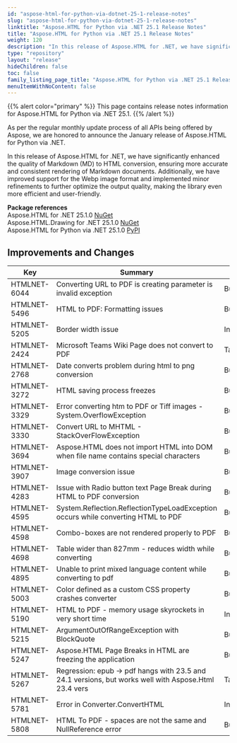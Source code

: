 ```yaml
---
id: "aspose-html-for-python-via-dotnet-25-1-release-notes"
slug: "aspose-html-for-python-via-dotnet-25-1-release-notes"
linktitle: "Aspose.HTML for Python via .NET 25.1 Release Notes"
title: "Aspose.HTML for Python via .NET 25.1 Release Notes"
weight: 120
description: "In this release of Aspose.HTML for .NET, we have significantly enhanced the quality of Markdown (MD) to HTML conversion, ensuring more accurate and consistent rendering of Markdown documents. Additionally, we have improved support for the Webp image format and implemented minor refinements to further optimize the output quality, making the library even more efficient and user-friendly."
type: "repository"
layout: "release"
hideChildren: false
toc: false
family_listing_page_title: "Aspose.HTML for Python via .NET 25.1 Release Notes"
menuItemWithNoContent: false
---
```

{{% alert color="primary" %}}
This page contains release notes information for Aspose.HTML for Python via .NET 25.1.
{{% /alert %}}

As per the regular monthly update process of all APIs being offered by Aspose, we are honored to announce the January release of Aspose.HTML for Python via .NET.

In this release of Aspose.HTML for .NET, we have significantly enhanced the quality of Markdown (MD) to HTML conversion, ensuring more accurate and consistent rendering of Markdown documents. Additionally, we have improved support for the Webp image format and implemented minor refinements to further optimize the output quality, making the library even more efficient and user-friendly.

**Package references**<br>
Aspose.HTML for .NET 25.1.0 [NuGet](https://www.nuget.org/packages/Aspose.Html)<br>
Aspose.HTML.Drawing for .NET 25.1.0 [NuGet](https://www.nuget.org/packages/Aspose.Html.Drawing)<br>
Aspose.HTML for Python via .NET  25.1.0 [PyPI](https://pypi.org/project/aspose-html-net/)


## **Improvements and Changes**

| **Key**      | **Summary**                                                                            | **Category** |
| ------------ | -------------------------------------------------------------------------------------- | ------------ |
| HTMLNET-6044 | Converting URL to PDF is creating parameter is invalid exception | Bug |
| HTMLNET-5496 | HTML to PDF: Formatting issues | Bug |
| HTMLNET-5205 | Border width issue | Investigation |
| HTMLNET-2424 | Microsoft Teams Wiki Page does not convert to PDF | Task |
| HTMLNET-2768 | Date converts problem during html to png conversion | Bug |
| HTMLNET-3272 | HTML saving process freezes | Bug |
| HTMLNET-3329 | Error converting htm to PDF or Tiff images - System.OverflowException | Bug |
| HTMLNET-3330 | Convert URL to MHTML - StackOverFlowException | Bug |
| HTMLNET-3694 | Aspose.HTML does not import HTML into DOM when file name contains special characters | Bug |
| HTMLNET-3907 | Image conversion issue | Bug |
| HTMLNET-4283 | Issue with Radio button text Page Break during HTML to PDF conversion | Bug |
| HTMLNET-4595 | System.Reflection.ReflectionTypeLoadException occurs while converting HTML to PDF | Bug |
| HTMLNET-4598 | Combo-boxes are not rendered properly to PDF | Bug |
| HTMLNET-4698 | Table wider than 827mm - reduces width while converting | Bug |
| HTMLNET-4895 | Unable to print mixed language content while converting to pdf | Bug |
| HTMLNET-5003 | Color defined as a custom CSS property crashes converter | Bug |
| HTMLNET-5190 | HTML to PDF - memory usage skyrockets in very short time | Investigation |
| HTMLNET-5215 | ArgumentOutOfRangeException with BlockQuote | Bug |
| HTMLNET-5247 | Aspose.HTML Page Breaks in HTML are freezing the application | Bug |
| HTMLNET-5267 | Regression: epub -> pdf hangs with 23.5 and 24.1 versions, but works well with Aspose.Html 23.4 vers | Task |
| HTMLNET-5781 | Error in Converter.ConvertHTML | Investigation |
| HTMLNET-5808 | HTML To PDF - spaces are not the same and NullReference error | Bug |